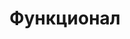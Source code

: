 ---
title: "Функционал"
metaTitle: "Syntax Highlighting is the meta title tag for this page"
metaDescription: "This is the meta description for this page"
---